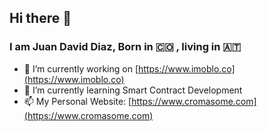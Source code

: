 ## Hi there 👋

### I am Juan David Diaz, Born in 🇨🇴 , living in 🇦🇹

- 🔭 I’m currently working on [https://www.imoblo.co](https://www.imoblo.co)
- 🌱 I’m currently learning Smart Contract Development
- 📫 My Personal Website: [https://www.cromasome.com](https://www.cromasome.com)

<!--
**juanitoddd/juanitoddd** is a ✨ _special_ ✨ repository because its `README.md` (this file) appears on your GitHub profile.

Here are some ideas to get you started:

- 🔭 I’m currently working on ...
- 🌱 I’m currently learning ...
- 👯 I’m looking to collaborate on ...
- 🤔 I’m looking for help with ...
- 💬 Ask me about ...
- 📫 How to reach me: ...
- 😄 Pronouns: ...
- ⚡ Fun fact: ...
-->
